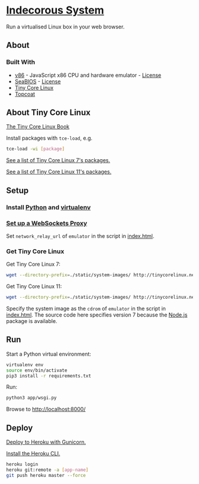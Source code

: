 # [Indecorous System](https://system.indecorous.online/)

Run a virtualised Linux box in your web browser.

## About

### Built With

- [v86](https://copy.sh/v86/) - JavaScript x86 CPU and hardware emulator - [License](./v86-license)
- [SeaBIOS](https://www.seabios.org/SeaBIOS) - [License](./seabios-license)
- [Tiny Core Linux](http://tinycorelinux.net)
- [Topcoat](http://topcoat.io/)
<!-- - [Simple keyboard](https://virtual-keyboard.js.org/) -->

## About Tiny Core Linux

[The Tiny Core Linux Book](http://tinycorelinux.net/corebook.pdf)

Install packages with `tce-load`, e.g.
```sh
tce-load -wi [package]
```

[See a list of Tiny Core Linux 7's packages.](http://tinycorelinux.net/7.x/x86/tcz/)

[See a list of Tiny Core Linux 11's packages.](http://tinycorelinux.net/11.x/x86/tcz/)

## Setup

### Install [Python](https://www.python.org/) and [virtualenv](https://pypi.org/project/virtualenv/)

### [Set up a WebSockets Proxy](https://github.com/jackvz/websockets-proxy-on-google)

Set `network_relay_url` of `emulator` in the script in [index.html](./app/templates/index.html).

### Get Tiny Core Linux

Get Tiny Core Linux 7:
```sh
wget --directory-prefix=./static/system-images/ http://tinycorelinux.net/7.x/x86/release/Core-7.2.iso
```

Get Tiny Core Linux 11:
```sh
wget --directory-prefix=./static/system-images/ http://tinycorelinux.net/11.x/x86/release/Core-11.1.iso
```

Specify the system image as the `cdrom` of `emulator` in the script in [index.html](./app/templates/index.html). The source code here specifies version 7 because the [Node.js](https://nodejs.org/en/) package is available.

## Run

Start a Python virtual environment:
```bash
virtualenv env
source env/bin/activate
pip3 install -r requirements.txt
```

Run:
```bash
python3 app/wsgi.py
```

Browse to [http://localhost:8000/](http://localhost:8000/)

## Deploy

[Deploy to Heroku with Gunicorn.](https://devcenter.heroku.com/articles/python-gunicorn)

[Install the Heroku CLI.](https://devcenter.heroku.com/articles/heroku-cli#download-and-install)

```sh
heroku login
heroku git:remote -a [app-name]
git push heroku master --force
```
